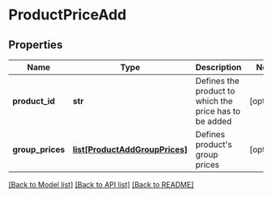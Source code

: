 # ProductPriceAdd

## Properties
Name | Type | Description | Notes
------------ | ------------- | ------------- | -------------
**product_id** | **str** | Defines the product to which the price has to be added | [optional] 
**group_prices** | [**list[ProductAddGroupPrices]**](ProductAddGroupPrices.md) | Defines product&#39;s group prices | [optional] 

[[Back to Model list]](../README.md#documentation-for-models) [[Back to API list]](../README.md#documentation-for-api-endpoints) [[Back to README]](../README.md)



